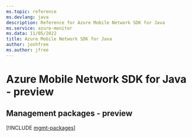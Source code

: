 ```yaml
---
ms.topic: reference
ms.devlang: java
description: Reference for Azure Mobile Network SDK for Java
ms.service: azure-monitor
ms.data: 11/05/2022
title: Azure Mobile Network SDK for Java
author: joshfree
ms.author: jfree
---
```

# Azure Mobile Network SDK for Java - preview

## Management packages - preview
[!INCLUDE [mgmt-packages](mobile-network-mgmt-index.md)]